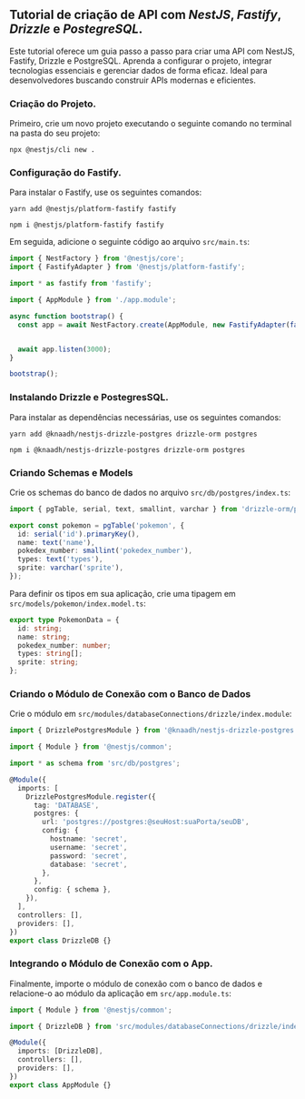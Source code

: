 ## Tutorial de criação de API com *NestJS*, *Fastify*, *Drizzle* e *PostegreSQL*.

Este tutorial oferece um guia passo a passo para criar uma API com NestJS, Fastify, Drizzle e PostgreSQL. Aprenda a configurar o projeto, integrar tecnologias essenciais e gerenciar dados de forma eficaz. Ideal para desenvolvedores buscando construir APIs modernas e eficientes.

### Criação do Projeto.

Primeiro, crie um novo projeto executando o seguinte comando no terminal na pasta do seu projeto:

```shell
npx @nestjs/cli new .
```

### Configuração do Fastify.

Para instalar o Fastify, use os seguintes comandos:

```shell
yarn add @nestjs/platform-fastify fastify
```

```shell
npm i @nestjs/platform-fastify fastify
```

Em seguida, adicione o seguinte código ao arquivo `src/main.ts`:

```ts
import { NestFactory } from '@nestjs/core';
import { FastifyAdapter } from '@nestjs/platform-fastify';

import * as fastify from 'fastify';

import { AppModule } from './app.module';

async function bootstrap() {
  const app = await NestFactory.create(AppModule, new FastifyAdapter(fastify()));


  await app.listen(3000);
}

bootstrap();
```

### Instalando Drizzle e PostegresSQL.

Para instalar as dependências necessárias, use os seguintes comandos:

```shell
yarn add @knaadh/nestjs-drizzle-postgres drizzle-orm postgres
```

```shell
npm i @knaadh/nestjs-drizzle-postgres drizzle-orm postgres
```

### Criando Schemas e Models

Crie os schemas do banco de dados no arquivo `src/db/postgres/index.ts`:

```ts
import { pgTable, serial, text, smallint, varchar } from 'drizzle-orm/pg-core';

export const pokemon = pgTable('pokemon', {
  id: serial('id').primaryKey(),
  name: text('name'),
  pokedex_number: smallint('pokedex_number'),
  types: text('types'),
  sprite: varchar('sprite'),
});
```

Para definir os tipos em sua aplicação, crie uma tipagem em `src/models/pokemon/index.model.ts`:

```ts
export type PokemonData = {
  id: string;
  name: string;
  pokedex_number: number;
  types: string[];
  sprite: string;
};
```

### Criando o Módulo de Conexão com o Banco de Dados

Crie o módulo em `src/modules/databaseConnections/drizzle/index.module`:

```ts
import { DrizzlePostgresModule } from '@knaadh/nestjs-drizzle-postgres';

import { Module } from '@nestjs/common';

import * as schema from 'src/db/postgres';

@Module({
  imports: [
    DrizzlePostgresModule.register({
      tag: 'DATABASE',
      postgres: {
        url: 'postgres://postgres:@seuHost:suaPorta/seuDB',
        config: {
          hostname: 'secret',
          username: 'secret',
          password: 'secret',
          database: 'secret',
        },
      },
      config: { schema },
    }),
  ],
  controllers: [],
  providers: [],
})
export class DrizzleDB {}
```

### Integrando o Módulo de Conexão com o App.

Finalmente, importe o módulo de conexão com o banco de dados e relacione-o ao módulo da aplicação em `src/app.module.ts`:

```ts
import { Module } from '@nestjs/common';

import { DrizzleDB } from 'src/modules/databaseConnections/drizzle/index.module';

@Module({
  imports: [DrizzleDB],
  controllers: [],
  providers: [],
})
export class AppModule {}
```
